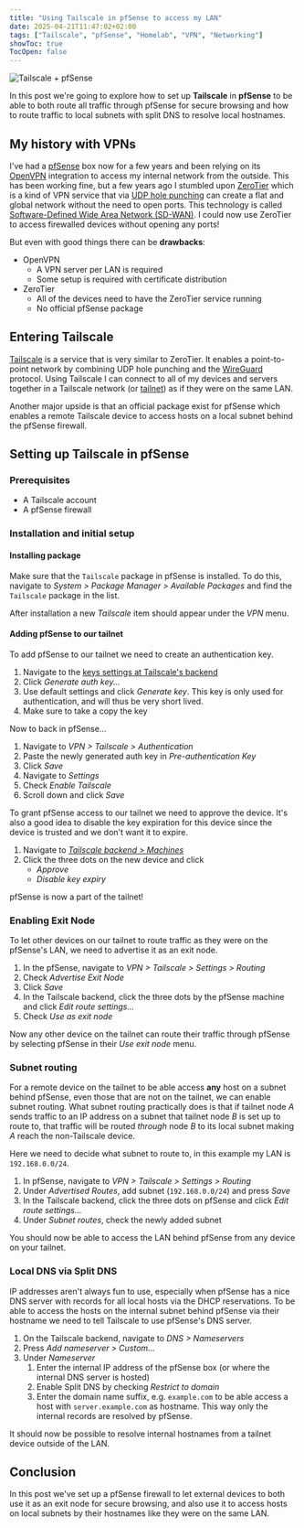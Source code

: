 ```yaml
---
title: "Using Tailscale in pfSense to access my LAN"
date: 2025-04-21T11:47:02+02:00
tags: ["Tailscale", "pfSense", "Homelab", "VPN", "Networking"]
showToc: true
TocOpen: false
---
```


![Tailscale + pfSense](/img/tailscale-pfsense-header.png)

In this post we're going to explore how to set up **Tailscale** in **pfSense** to be able to both route all traffic through pfSense for secure browsing and how to route traffic to local subnets with split DNS to resolve local hostnames.


## My history with VPNs

I've had a [pfSense](https://www.pfsense.org/) box now for a few years and been relying on its [OpenVPN](https://en.wikipedia.org/wiki/OpenVPN) integration to access my internal network from the outside. This has been working fine, but a few years ago I stumbled upon [ZeroTier](https://www.zerotier.com/) which is a kind of VPN service that via [UDP hole punching](https://en.wikipedia.org/wiki/UDP_hole_punching) can create a flat and global network without the need to open ports. This technology is called [Software-Defined Wide Area Network (SD-WAN)](https://en.wikipedia.org/wiki/SD-WAN). I could now use ZeroTier to access firewalled devices without opening any ports!

But even with good things there can be **drawbacks**:

- OpenVPN
  - A VPN server per LAN is required
  - Some setup is required with certificate distribution
- ZeroTier
  - All of the devices need to have the ZeroTier service running
  - No official pfSense package


## Entering Tailscale

[Tailscale](https://tailscale.com/) is a service that is very similar to ZeroTier. It enables a point-to-point network by combining UDP hole punching and the [WireGuard](https://www.wireguard.com/) protocol. Using Tailscale I can connect to all of my devices and servers together in a Tailscale network (or [tailnet](https://tailscale.com/kb/1136/tailnet)) as if they were on the same LAN.

Another major upside is that an official package exist for pfSense which enables a remote Tailscale device to access hosts on a local subnet behind the pfSense firewall.


## Setting up Tailscale in pfSense

### Prerequisites

- A Tailscale account
- A pfSense firewall

### Installation and initial setup

#### Installing package

Make sure that the `Tailscale` package in pfSense is installed. To do this, navigate to *System > Package Manager > Available Packages* and find the `Tailscale` package in the list.

After installation a new *Tailscale* item should appear under the *VPN* menu.


#### Adding pfSense to our tailnet

To add pfSense to our tailnet we need to create an authentication key.

1. Navigate to the [keys settings at Tailscale's backend](https://login.tailscale.com/admin/settings/keys)
2. Click *Generate auth key...*
3. Use default settings and click *Generate key*. This key is only used for authentication, and will thus be very short lived.
4. Make sure to take a copy the key

Now to back in pfSense...

1. Navigate to *VPN > Tailscale > Authentication*
2. Paste the newly generated auth key in *Pre-authentication Key*
3. Click *Save*
4. Navigate to *Settings*
5. Check *Enable Tailscale*
6. Scroll down and click *Save*

To grant pfSense access to our tailnet we need to approve the device. It's also a good idea to disable the key expiration for this device since the device is trusted and we don't want it to expire.

1. Navigate to [*Tailscale backend > Machines*](https://login.tailscale.com/admin/machines)
2. Click the three dots on the new device and click
    - *Approve*
    - *Disable key expiry*

pfSense is now a part of the tailnet!


### Enabling Exit Node

To let other devices on our tailnet to route traffic as they were on the pfSense's LAN, we need to advertise it as an exit node.

1. In the pfSense, navigate to *VPN > Tailscale > Settings > Routing*
2. Check *Advertise Exit Node*
3. Click *Save*
4. In the Tailscale backend, click the three dots by the pfSense machine and click *Edit route settings...*
5. Check *Use as exit node*

Now any other device on the tailnet can route their traffic through pfSense by selecting pfSense in their *Use exit node* menu.


### Subnet routing

For a remote device on the tailnet to be able access **any** host on a subnet behind pfSense, even those that are not on the tailnet, we can enable subnet routing.
What subnet routing practically does is that if tailnet node *A* sends traffic to an IP address on a subnet that tailnet node *B* is set up to route to, that traffic will be routed *through* node *B* to its local subnet making *A* reach the non-Tailscale device.

Here we need to decide what subnet to route to, in this example my LAN is `192.168.0.0/24`.

1. In pfSense, navigate to *VPN > Tailscale > Settings > Routing*
2. Under *Advertised Routes*, add subnet (`192.168.0.0/24`) and press *Save*
3. In the Tailscale backend, click the three dots on pfSense and click *Edit route settings...*
4. Under *Subnet routes*, check the newly added subnet

You should now be able to access the LAN behind pfSense from any device on your tailnet.


### Local DNS via Split DNS

IP addresses aren't always fun to use, especially when pfSense has a nice DNS server with records for all local hosts via the DHCP reservations.
To be able to access the hosts on the internal subnet behind pfSense via their hostname we need to tell Tailscale to use pfSense's DNS server.

1. On the Tailscale backend, navigate to *DNS > Nameservers*
2. Press *Add nameserver > Custom...*
3. Under *Nameserver*
    1. Enter the internal IP address of the pfSense box (or where the internal DNS server is hosted)
    2. Enable Split DNS by checking *Restrict to domain*
    3. Enter the domain name suffix, e.g. `example.com` to be able access a host with `server.example.com` as hostname. This way only the internal records are resolved by pfSense.

It should now be possible to resolve internal hostnames from a tailnet device outside of the LAN.


## Conclusion

In this post we've set up a pfSense firewall to let external devices to both use it as an exit node for secure browsing, and also use it to access hosts on local subnets by their hostnames like they were on the same LAN.
